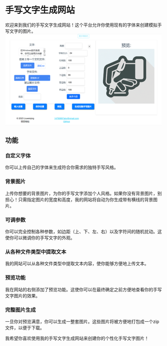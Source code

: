 # 手写文字生成网站

欢迎来到我们的手写文字生成网站！这个平台允许你使用现有的字体来创建模拟手写文字的图片。
![Alt text](image.png)
## 功能

### 自定义字体
你可以上传自己的字体来生成符合你需求的独特手写风格。

### 背景图片
上传你想要的背景图片，为你的手写文字添加个人风格。如果你没有背景图片，别担心！只需指定图片的宽度和高度，我的网站将自动为你生成带有横线的背景图片。

### 可调参数
你可以完全控制各种参数，如边距（上、下、左、右）以及字符间的随机扰动。这使你可以微调你的手写文字的外观。

### 从各种文件类型中提取文本
我的网站可以从各种文件类型中提取文本内容，使你能够方便地上传文本。

### 预览功能
我在网站的右侧添加了预览功能。这使你可以在最终确定之前方便地查看你的手写文字图片的效果。

### 完整图片生成
一旦你对预览满意，你可以生成一整套图片。这些图片将被方便地打包成一个zip文件，以便于下载。

我希望你喜欢使用我的手写文字生成网站来创建你的个性化手写文字图片！